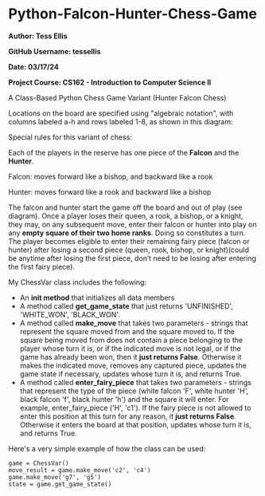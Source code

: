 # Python-Falcon-Hunter-Chess-Game

**Author: Tess Ellis**

**GitHub Username: tessellis**

**Date: 03/17/24**

**Project Course: CS162 - Introduction to Computer Science II**

A Class-Based Python Chess Game Variant (Hunter Falcon Chess)

Locations on the board are specified using "algebraic notation", with columns labeled a-h and rows labeled 1-8, as shown in this diagram:

Special rules for this variant of chess:

Each of the players in the reserve has one piece of the **Falcon** and the **Hunter**.

Falcon: moves forward like a bishop, and backward like a rook

Hunter: moves forward like a rook and backward like a bishop

The falcon and hunter start the game off the board and out of play (see diagram). Once a player loses their queen, a rook, a bishop, or a knight, they may, on any subsequent move, enter their falcon or hunter into play on any **empty square of their two home ranks**. Doing so constitutes a turn. The player becomes eligible to enter their remaining fairy piece (falcon or hunter) after losing a second piece (queen, rook, bishop, or knight)(could be anytime after losing the first piece, don’t need to be losing after entering the first fairy piece).

My ChessVar class includes the following:
* An **init method** that initializes all data members
* A method called **get_game_state** that just returns 'UNFINISHED', 'WHITE_WON', 'BLACK_WON'. 
* A method called **make_move** that takes two parameters - strings that represent the square moved from and the square moved to.   If the square being moved from does not contain a piece belonging to the player whose turn it is, or if the indicated move is not legal, or if the game has already been won, then it **just returns False**.  Otherwise it makes the indicated move, removes any captured piece, updates the game state if necessary, updates whose turn it is, and returns True.
* A method called **enter_fairy_piece** that takes two parameters - strings that represent the type of the piece (white falcon 'F', white hunter 'H', black falcon 'f', black hunter 'h') and the square it will enter. For example, enter_fairy_piece ('H', 'c1'). If the fairy piece is not allowed to enter this position at this turn for any reason, it **just returns False**.  Otherwise it enters the board at that position, updates whose turn it is, and returns True.

Here's a very simple example of how the class can be used:
```
game = ChessVar()
move_result = game.make_move('c2', 'c4')
game.make_move('g7', 'g5')
state = game.get_game_state()
```
